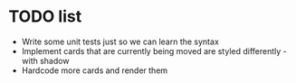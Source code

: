 # TODO list

- Write some unit tests just so we can learn the syntax
- Implement cards that are currently being moved are styled differently - with shadow
- Hardcode more cards and render them
